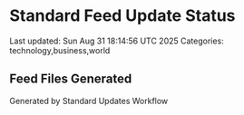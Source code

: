 # Standard Feed Update Status
Last updated: Sun Aug 31 18:14:56 UTC 2025
Categories: technology,business,world

## Feed Files Generated

Generated by Standard Updates Workflow
